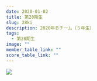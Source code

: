 ```yaml
---
date: 2020-01-02
title: 第28期生
slug: 28ki
description: 2020年Ｂチーム（５年生）
tags:
  - 第28期生
image: ""
member_table_link: ""
score_table_link: ""
---
```

![](/images/20200814.jpg)